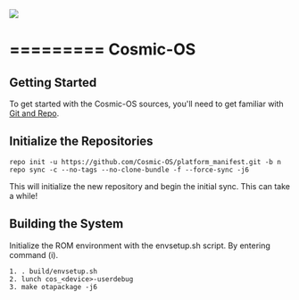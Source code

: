<img src="https://github.com/Cosmic-OS/platform_manifest/raw/n/cosmic-os-logo.png"> 

=========
Cosmic-OS
=========

Getting Started 
--------------- 
To get started with the Cosmic-OS sources, you'll need to get 
familiar with [Git and Repo](http://source.android.com/source/version-control.html). 

Initialize the Repositories 
---------------------------

    repo init -u https://github.com/Cosmic-OS/platform_manifest.git -b n
    repo sync -c --no-tags --no-clone-bundle -f --force-sync -j6 

This will initialize the new repository and begin the initial sync. This can take a while!

Building the System 
-------------------
 Initialize the ROM environment with the envsetup.sh script. By entering command (i).

    1. . build/envsetup.sh
    2. lunch cos_<device>-userdebug
    3. make otapackage -j6

